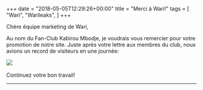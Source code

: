 +++
date = "2018-05-05T12:29:26+00:00"
title = "Merci à Wari!"
tags = [
    "Wari",
    "Warileaks",
]
+++

Chère équipe marketing de Wari,

Au nom du Fan-Club Kabirou Mbodje, je voudrais vous remercier pour votre promotion de notre site. Juste après votre lettre aux membres du club, nous avions un record de visiteurs en une journée:

<!--more-->

<div class="container" style="width:auto">
  <a target="blank" href="https://res.cloudinary.com/vincentstradic/image/upload/v1525865754/family/stats.jpg">
    <img src="https://res.cloudinary.com/vincentstradic/image/upload/v1525865754/family/stats.jpg" style="max-width:100%">
  </a>
</div>
<br>
Continuez votre bon travail!

<hr>
